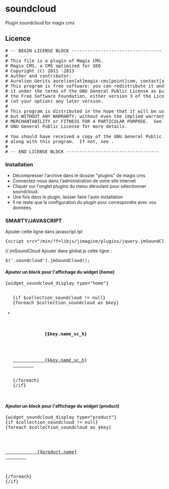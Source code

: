 soundcloud
==========

Plugin soundcloud for magix cms

Licence
------------

<pre>
# -- BEGIN LICENSE BLOCK ----------------------------------
#
# This file is a plugin of Magix CMS.
# Magix CMS, a CMS optimized for SEO
# Copyright (C) 2011 -2013
# Author and contributor:
# Aurelien Gerits aurelien[at]magix-cms[point]com, contact[at]magix-dev[point]be
# This program is free software: you can redistribute it and/or modify
# it under the terms of the GNU General Public License as published by
# the Free Software Foundation, either version 3 of the License, or
# (at your option) any later version.
#
# This program is distributed in the hope that it will be useful,
# but WITHOUT ANY WARRANTY; without even the implied warranty of
# MERCHANTABILITY or FITNESS FOR A PARTICULAR PURPOSE.  See the
# GNU General Public License for more details.

# You should have received a copy of the GNU General Public License
# along with this program.  If not, see <http://www.gnu.org/licenses/>.
#
# -- END LICENSE BLOCK -----------------------------------
</pre>

### Installation
 * Décompresser l'archive dans le dossier "plugins" de magix cms
 * Connectez-vous dans l'administration de votre site internet
 * Cliquer sur l'onglet plugins du menu déroulant pour sélectionner soundcloud.
 * Une fois dans le plugin, laisser faire l'auto installation
 * Il ne reste que la configuration du plugin pour correspondre avec vos données.

### SMARTY/JAVASCRIPT ###
Ajouter cette ligne dans javascript.tpl
<pre>
{script src="/min/?f=libjs/jimagine/plugins/jquery.jmSoundCloud.js" concat=$concat type="javascript"}
</pre>
// jmSoundCloud
Ajouter dans global.js cette ligne :
<pre>
$('.soundcloud').jmSoundCloud();
</pre>
#### Ajouter un block pour l'affichage du widget (home)

<pre>
{widget_soundcloud_display type="home"}
<ul class="unstyled">
{if $collection_soundcloud != null}
{foreach $collection_soundcloud as $key}
    <li>
        <h4>
            {$key.name_sc_h}
        </h4>
        <a href="{$key.url_media_sc_h}" class="soundcloud">
            {$key.name_sc_h}
        </a>
    </li>
{/foreach}
{/if}
</ul>
</pre>

#### Ajouter un block pour l'affichage du widget (product)

<pre>
{widget_soundcloud_display type="product"}
{if $collection_soundcloud != null}
{foreach $collection_soundcloud as $key}
    <p class="contener-sound">
        <a itemprop="audio" class="soundcloud" href="{$key}">
            {$product.name}
        </a>
    </p>
{/foreach}
{/if}
</pre>
